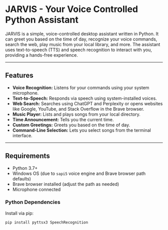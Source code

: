 # JARVIS - Your Voice Controlled Python Assistant

JARVIS is a simple, voice-controlled desktop assistant written in Python. It can greet you based on the time of day, recognize your voice commands, search the web, play music from your local library, and more. The assistant uses text-to-speech (TTS) and speech recognition to interact with you, providing a hands-free experience.

---

## Features

- **Voice Recognition:** Listens for your commands using your system microphone.
- **Text-to-Speech:** Responds via speech using system-installed voices.
- **Web Search:** Searches using ChatGPT and Perplexity or opens websites like Google, YouTube, and Stack Overflow in the Brave browser.
- **Music Player:** Lists and plays songs from your local directory.
- **Time Announcement:** Tells you the current time.
- **Custom Greetings:** Greets you based on the time of day.
- **Command-Line Selection:** Lets you select songs from the terminal interface.

---

## Requirements

- Python 3.7+
- Windows OS (due to `sapi5` voice engine and Brave browser path defaults)
- Brave browser installed (adjust the path as needed)
- Microphone connected

### Python Dependencies

Install via pip:
```bash
pip install pyttsx3 SpeechRecognition